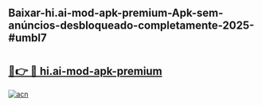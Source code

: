## Baixar-hi.ai-mod-apk-premium-Apk-sem-anúncios-desbloqueado-completamente-2025-#umbl7

# <h2><a href="https://ainizakaria.my?title=hi.ai-mod-apk-premium&ref=22M">🔗👉 🔴 hi.ai-mod-apk-premium</a></h2>

[![acn](https://github.com/user-attachments/assets/0f9c940e-d8b0-45ae-aac7-cd30a18b3e1c)](https://ainizakaria.my?title=hi.ai-mod-apk-premium&ref=22M)

